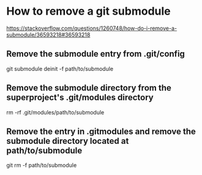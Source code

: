 # How to remove a git submodule
https://stackoverflow.com/questions/1260748/how-do-i-remove-a-submodule/36593218#36593218

## Remove the submodule entry from .git/config
git submodule deinit -f path/to/submodule

## Remove the submodule directory from the superproject's .git/modules directory
rm -rf .git/modules/path/to/submodule

## Remove the entry in .gitmodules and remove the submodule directory located at path/to/submodule
git rm -f path/to/submodule
